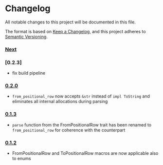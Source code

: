 # Changelog

All notable changes to this project will be documented in this file.

The format is based on [Keep a Changelog](https://keepachangelog.com/en/1.0.0/),
and this project adheres to [Semantic Versioning](https://semver.org/spec/v2.0.0.html).

### [Next]

### [0.2.3]

- fix build pipeline

### [0.2.0]

- `from_positional_row` now accepts `&str` instead of `impl ToString` and eliminates all internal allocations during parsing

### [0.1.3]

- `parse` function from the FromPositionalRow trait has been renamed to `from_positional_row` for coherence with the counterpart

### [0.1.2]

- FromPositionalRow and ToPositionalRow macros are now applicable also to enums

[Next]: https://github.com/primait/positional.rs/compare/0.2.3...HEAD
[0.2.2]: https://github.com/primait/positional.rs/compare/0.2.0...0.2.3
[0.2.0]: https://github.com/primait/positional.rs/compare/0.1.3...0.2.0
[0.1.3]: https://github.com/primait/positional.rs/compare/0.1.2...0.1.3
[0.1.2]: https://github.com/primait/positional.rs/compare/0.1.1...0.1.2

